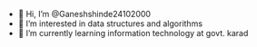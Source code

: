 - 👋 Hi, I’m @Ganeshshinde24102000
- 👀 I’m interested in data structures and algorithms
- 🌱 I’m currently learning information technology at govt. karad


<!---
Ganeshshinde24102000/Ganeshshinde24102000 is a ✨ special ✨ repository because its `README.md` (this file) appears on your GitHub profile.
You can click the Preview link to take a look at your changes.
--->
